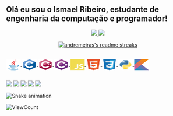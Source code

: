 ## Olá eu sou o Ismael Ribeiro, estudante de engenharia da computação e programador!
<div align="center">
  <a href="https://github.com/irmoura">
  <img height="180em" src="https://github-readme-stats.vercel.app/api?username=irmoura&show_icons=true&theme=dark&include_all_commits=true&count_private=true"/>
  <img height="180em" src="https://github-readme-stats.vercel.app/api/top-langs/?username=irmoura&layout=compact&langs_count=10&theme=dark&include_all_commits=true&count_private=true&hide=java,css,scss"/>
<p align="center">
  <img src="https://github-readme-streak-stats.herokuapp.com/?user=irmoura&theme=tokyonight_duo&hide_border=false" alt="andremeiras's readme streaks" />
</p>
</div>
<div style="display: inline_block"><br>
  <img align="center" alt="Cplus" height="30" width="40" src="https://raw.githubusercontent.com/devicons/devicon/master/icons/java/java-original.svg">
  
  <img align="center" alt="C" height="30" width="40" src="https://raw.githubusercontent.com/devicons/devicon/master/icons/c/c-original.svg">
  <img align="center" alt="Cplusplus" height="30" width="40" src="https://raw.githubusercontent.com/devicons/devicon/master/icons/cplusplus/cplusplus-original.svg">
  <img align="center" alt="Csharp" height="30" width="40" src="https://raw.githubusercontent.com/devicons/devicon/master/icons/csharp/csharp-original.svg">
  <img align="center" alt="Javascript" height="30" width="40" src="https://raw.githubusercontent.com/devicons/devicon/master/icons/javascript/javascript-plain.svg">
  <img align="center" alt="HTML" height="30" width="40" src="https://raw.githubusercontent.com/devicons/devicon/master/icons/html5/html5-original.svg">
  <img align="center" alt="CSS" height="30" width="40" src="https://raw.githubusercontent.com/devicons/devicon/master/icons/css3/css3-original.svg">
  <img align="center" alt="Python" height="30" width="40" src="https://raw.githubusercontent.com/devicons/devicon/master/icons/python/python-original.svg">
  <img align="center" alt="Kotlin" height="30" width="40" src="https://raw.githubusercontent.com/devicons/devicon/master/icons/kotlin/kotlin-original.svg">
</div>
  
  ##
 
<div> 
  <a href="https://www.youtube.com/channel/UC6jCP2t1zKZXUb8FKEjHUVw" target="_blank"><img src="https://img.shields.io/badge/YouTube-FF0000?style=for-the-badge&logo=youtube&logoColor=white" target="_blank"></a>
  <a href="https://www.instagram.com/15m43l.r" target="_blank"><img src="https://img.shields.io/badge/-Instagram-%23E4405F?style=for-the-badge&logo=instagram&logoColor=white" target="_blank"></a>
 	<a href="https://www.twitch.tv/ismaelribeiromoura" target="_blank"><img src="https://img.shields.io/badge/Twitch-9146FF?style=for-the-badge&logo=twitch&logoColor=white" target="_blank"></a> 
  <a href = "mailto:coragethedogcowardle@gmail.com"><img src="https://img.shields.io/badge/-Gmail-%23333?style=for-the-badge&logo=gmail&logoColor=white" target="_blank"></a>
  <a href="https://www.linkedin.com/in/ismael-ribeiro-2940185a/" target="_blank"><img src="https://img.shields.io/badge/-LinkedIn-%230077B5?style=for-the-badge&logo=linkedin&logoColor=white" target="_blank"></a>
 
  ![Snake animation](https://github.com/irmoura/irmoura/blob/output/github-contribution-grid-snake.svg)
  
  ![ViewCount](https://views.whatilearened.today/views/github/irmoura/views.svg)
 
</div>
